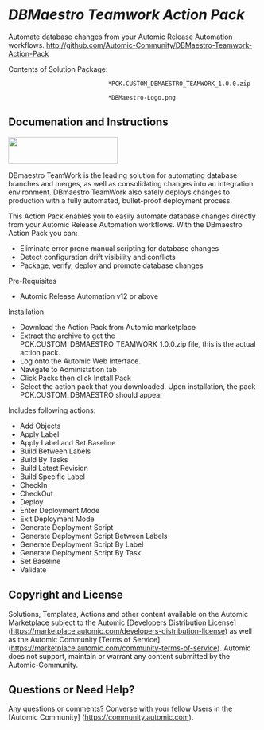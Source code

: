 *DBMaestro Teamwork Action Pack*
=============


Automate database changes from your Automic Release Automation workflows.
http://github.com/Automic-Community/DBMaestro-Teamwork-Action-Pack

<!-- List of attached files -->
Contents of Solution Package:

						
								*PCK.CUSTOM_DBMAESTRO_TEAMWORK_1.0.0.zip
								
								*DBMaestro-Logo.png
								
						


Documenation and Instructions
---

<p><img src="https://448bb31d92917ba3390f-4a8f48d20b0d8c78b979208d38d37653.ssl.cf1.rackcdn.com/795/screenshots/DBMaestro-Logo.png" alt="" width="220" height="54" /></p>
<p>DBmaestro TeamWork is the leading solution for automating database branches and merges, as well as consolidating changes into an integration environment. DBmaestro TeamWork also safely deploys changes to production with a fully automated, bullet-proof deployment process.</p>
<p>This Action Pack enables you to easily automate database changes directly from your Automic Release Automation workflows. With the DBmaestro Action Pack you can:&nbsp;</p>
<ul>
<li>Eliminate error prone manual scripting for database changes</li>
<li>Detect configuration drift visibility and conflicts</li>
<li>Package, verify, deploy and promote database changes&nbsp;</li>
</ul>
<p>Pre-Requisites</p>
<ul>
<li>Automic Release Automation v12 or above<a href="https://marketplace.automic.com/details/plugin-manager" target="_blank"><br /></a></li>
</ul>
<p>Installation</p>
<ul>
<li>Download the Action Pack from Automic marketplace</li>
<li>Extract the archive to get the PCK.CUSTOM_DBMAESTRO_TEAMWORK_1.0.0.zip file, this is the actual action pack.</li>
<li>Log onto the Automic Web Interface.</li>
<li>Navigate to Administation tab</li>
<li>Click Packs then click Install Pack</li>
<li>Select the action pack that you downloaded. Upon installation, the pack PCK.CUSTOM_DBMAESTRO should appear</li>
</ul>
<p>Includes following actions:</p>
<ul>
<li>Add Objects</li>
<li>Apply Label</li>
<li>Apply Label and Set Baseline</li>
<li>Build Between Labels</li>
<li>Build By Tasks</li>
<li>Build Latest Revision</li>
<li>Build Specific Label</li>
<li>CheckIn</li>
<li>CheckOut</li>
<li>Deploy</li>
<li>Enter Deployment Mode</li>
<li>Exit Deployment Mode</li>
<li>Generate Deployment Script</li>
<li>Generate Deployment Script Between Labels</li>
<li>Generate Deployment Script By Label</li>
<li>Generate Deployment Script By Task</li>
<li>Set Baseline</li>
<li>Validate</li>
</ul>

Copyright and License
---

Solutions, Templates, Actions and other content available on the Automic Marketplace subject to the Automic [Developers Distribution License] (https://marketplace.automic.com/developers-distribution-license) as well as the Automic Community [Terms of Service] (https://marketplace.automic.com/community-terms-of-service).
Automic does not support, maintain or warrant any content submitted by the Automic-Community.



Questions or Need Help? 
---
Any questions or comments? Converse with your fellow Users in the [Automic Community] (https://community.automic.com).